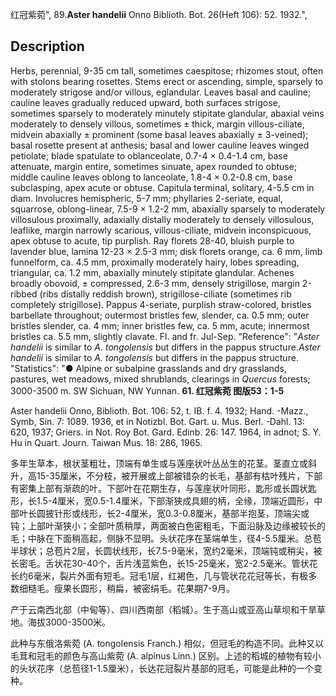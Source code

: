 红冠紫菀",
89.**Aster handelii** Onno Biblioth. Bot. 26(Heft 106): 52. 1932.",

## Description
Herbs, perennial, 9-35 cm tall, sometimes caespitose; rhizomes stout, often with stolons bearing rosettes. Stems erect or ascending, simple, sparsely to moderately strigose and/or villous, eglandular. Leaves basal and cauline; cauline leaves gradually reduced upward, both surfaces strigose, sometimes sparsely to moderately minutely stipitate glandular, abaxial veins moderately to densely villous, sometimes ± thick, margin villous-ciliate, midvein abaxially ± prominent (some basal leaves abaxially ± 3-veined); basal rosette present at anthesis; basal and lower cauline leaves winged petiolate; blade spatulate to oblanceolate, 0.7-4 × 0.4-1.4 cm, base attenuate, margin entire, sometimes sinuate, apex rounded to obtuse; middle cauline leaves oblong to lanceolate, 1.8-4 × 0.2-0.8 cm, base subclasping, apex acute or obtuse. Capitula terminal, solitary, 4-5.5 cm in diam. Involucres hemispheric, 5-7 mm; phyllaries 2-seriate, equal, squarrose, oblong-linear, 7.5-9 × 1.2-2 mm, abaxially sparsely to moderately villosulous proximally, adaxially distally moderately to densely villosulous, leaflike, margin narrowly scarious, villous-ciliate, midvein inconspicuous, apex obtuse to acute, tip purplish. Ray florets 28-40, bluish purple to lavender blue, lamina 12-23 × 2.5-3 mm; disk florets orange, ca. 6 mm, limb funnelform, ca. 4.5 mm, proximally moderately hairy, lobes spreading, triangular, ca. 1.2 mm, abaxially minutely stipitate glandular. Achenes broadly obovoid, ± compressed, 2.6-3 mm, densely strigillose, margin 2-ribbed (ribs distally reddish brown), strigillose-ciliate (sometimes rib completely strigillose). Pappus 4-seriate, purplish straw-colored, bristles barbellate throughout; outermost bristles few, slender, ca. 0.5 mm; outer bristles slender, ca. 4 mm; inner bristles few, ca. 5 mm, acute; innermost bristles ca. 5.5 mm, slightly clavate. Fl. and fr. Jul-Sep.
  "Reference": "*Aster handelii* is similar to *A. tongolensis* but differs in the pappus structure.*Aster handelii* is similar to *A. tongolensis* but differs in the pappus structure.
  "Statistics": "● Alpine or subalpine grasslands and dry grasslands, pastures, wet meadows, mixed shrublands, clearings in *Quercus* forests; 3000-3500 m. SW Sichuan, NW Yunnan.
**61. 红冠紫菀 图版53：1-5**

Aster handelii Onno, Biblioth. Bot. 106: 52, t. IB. f. 4. 1932; Hand. -Mazz., Symb, Sin. 7: 1089. 1936, et in Notizbl. Bot. Gart. u. Mus. Berl. -Dahl. 13: 620, 1937; Griers. in Not. Roy Bot. Gard. Edinb. 26: 147. 1964, in adnot; S. Y. Hu in Quart. Journ. Taiwan Mus. 18: 286, 1965.

多年生草本，根状茎粗壮，顶端有单生或与莲座状叶丛丛生的花茎。茎直立或斜升，高15-35厘米，不分枝，被开展或上部被错杂的长毛，基部有枯叶残片，下部有密集上部有渐疏的叶。下部叶在花期生存，与莲座状叶同形，匙形或长圆状匙形，长1.5-4厘米，宽0.5-1.4厘米，下部渐狭成具翅的柄，全缘，顶端近圆形，中部叶长圆披针形或线形，长2-4厘米，宽0.3-0.8厘米，基部半抱茎，顶端尖或钝；上部叶渐狭小；全部叶质稍厚，两面被白色密粗毛，下面沿脉及边缘被较长的毛；中脉在下面稍高起，侧脉不显明。头状花序在茎端单生，径4-5.5厘米。总苞半球状；总苞片2层，长圆状线形，长7.5-9毫米，宽约2毫米，顶端钝或稍尖，被长密毛。舌状花30-40个，舌片浅蓝紫色，长15-25毫米，宽2-2.5毫米。管状花长约6毫米，裂片外面有短毛。冠毛1层，红褐色，几与管状花花冠等长，有极多数细糙毛。瘦果长圆形，稍扁，被密绢毛。花果期7-9月。

产于云南西北部（中甸等）、四川西南部（稻城）。生于高山或亚高山草坝和干旱草地。海拔3000-3500米。

此种与东俄洛紫菀 (A. tongolensis Franch.) 相似，但冠毛的构造不同。此种又以毛茸和冠毛的颜色与高山紫菀 (A. alpinus Linn.) 区别。上述的稻城的植物有较小的头状花序（总苞径1-1.5厘米），长达花冠裂片基部的冠毛，可能是此种的一个变种。
